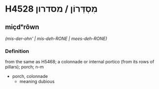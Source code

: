 # H4528 מִסְדְּרוֹן / מסדרון

## miçdᵉrôwn

_(mis-der-ohn' | mis-deh-RONE | mees-deh-RONE)_

### Definition

from the same as H5468; a colonnade or internal portico (from its rows of pillars); porch; n-m

- porch, colonnade
  - meaning dubious
